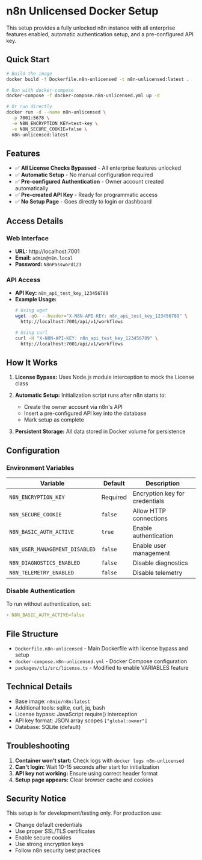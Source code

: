 # n8n Unlicensed Docker Setup

This setup provides a fully unlocked n8n instance with all enterprise features enabled, automatic authentication setup, and a pre-configured API key.

## Quick Start

```bash
# Build the image
docker build -f Dockerfile.n8n-unlicensed -t n8n-unlicensed:latest .

# Run with docker-compose
docker-compose -f docker-compose.n8n-unlicensed.yml up -d

# Or run directly
docker run -d --name n8n-unlicensed \
  -p 7001:5678 \
  -e N8N_ENCRYPTION_KEY=test-key \
  -e N8N_SECURE_COOKIE=false \
  n8n-unlicensed:latest
```

## Features

- ✅ **All License Checks Bypassed** - All enterprise features unlocked
- ✅ **Automatic Setup** - No manual configuration required
- ✅ **Pre-configured Authentication** - Owner account created automatically
- ✅ **Pre-created API Key** - Ready for programmatic access
- ✅ **No Setup Page** - Goes directly to login or dashboard

## Access Details

### Web Interface
- **URL:** http://localhost:7001
- **Email:** `admin@n8n.local`
- **Password:** `N8nPassword123`

### API Access
- **API Key:** `n8n_api_test_key_123456789`
- **Example Usage:**
  ```bash
  # Using wget
  wget -qO- --header="X-N8N-API-KEY: n8n_api_test_key_123456789" \
    http://localhost:7001/api/v1/workflows

  # Using curl
  curl -H "X-N8N-API-KEY: n8n_api_test_key_123456789" \
    http://localhost:7001/api/v1/workflows
  ```

## How It Works

1. **License Bypass:** Uses Node.js module interception to mock the License class
2. **Automatic Setup:** Initialization script runs after n8n starts to:
   - Create the owner account via n8n's API
   - Insert a pre-configured API key into the database
   - Mark setup as complete

3. **Persistent Storage:** All data stored in Docker volume for persistence

## Configuration

### Environment Variables

| Variable | Default | Description |
|----------|---------|-------------|
| `N8N_ENCRYPTION_KEY` | Required | Encryption key for credentials |
| `N8N_SECURE_COOKIE` | `false` | Allow HTTP connections |
| `N8N_BASIC_AUTH_ACTIVE` | `true` | Enable authentication |
| `N8N_USER_MANAGEMENT_DISABLED` | `false` | Enable user management |
| `N8N_DIAGNOSTICS_ENABLED` | `false` | Disable diagnostics |
| `N8N_TELEMETRY_ENABLED` | `false` | Disable telemetry |

### Disable Authentication

To run without authentication, set:
```yaml
- N8N_BASIC_AUTH_ACTIVE=false
```

## File Structure

- `Dockerfile.n8n-unlicensed` - Main Dockerfile with license bypass and setup
- `docker-compose.n8n-unlicensed.yml` - Docker Compose configuration
- `packages/cli/src/license.ts` - Modified to enable VARIABLES feature

## Technical Details

- Base image: `n8nio/n8n:latest`
- Additional tools: sqlite, curl, jq, bash
- License bypass: JavaScript require() interception
- API key format: JSON array scopes `["global:owner"]`
- Database: SQLite (default)

## Troubleshooting

1. **Container won't start:** Check logs with `docker logs n8n-unlicensed`
2. **Can't login:** Wait 10-15 seconds after start for initialization
3. **API key not working:** Ensure using correct header format
4. **Setup page appears:** Clear browser cache and cookies

## Security Notice

This setup is for development/testing only. For production use:
- Change default credentials
- Use proper SSL/TLS certificates
- Enable secure cookies
- Use strong encryption keys
- Follow n8n security best practices